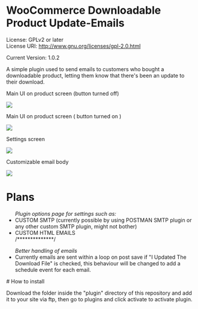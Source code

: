 # WooCommerce Downloadable Product Update-Emails

License: GPLv2 or later<br>
License URI: http://www.gnu.org/licenses/gpl-2.0.html

Current Version: 1.0.2

A simple plugin used to send emails to customers who bought a downloadable product, letting them know that there's been an update to their download.

Main UI on product screen (button turned off)

<img src="http://s32.postimg.org/51qbfxkd1/screenshot_1.png" />

Main UI on product screen ( button turned on )

<img src="http://s32.postimg.org/luai7kzf9/screenshot_2.png" />

Settings screen

<img src="http://s32.postimg.org/uf3ssw2c5/screenshot_2.png" />

Customizable email body

<img src="http://s32.postimg.org/y7nb8mhud/screenshot_4.png" />


# Plans

<ul>
<em>Plugin options page for settings such as:</em><br />

<li>CUSTOM SMTP (currently possible by using POSTMAN SMTP plugin or any other custom SMTP plugin, might not bother)</li>
<li>CUSTOM HTML EMAILS</li>
/**************/<br>
</ul>

<ul>
<em>Better handling of emails</em><br />

<li>Currently emails are sent within a loop on post save if "I Updated The Download File" is checked, this behaviour will be changed to add a schedule event for each email.</li>
</ul>
# How to install

Download the folder inside the "plugin" directory of this repository and add it to your site via ftp, then go to plugins and click activate to activate plugin.
